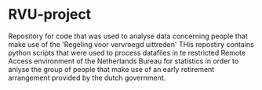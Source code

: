 # RVU-project
Repository for code that was used to analyse data concerning people that make use of the 'Regeling voor vervroegd uittreden'
THis repostiry contains python scripts that were used to process datafiles in te restricted Remote Access environment of the Netherlands Bureau for statistics in order to anlyse the group of people that make use of an early retirement arrangement provided by the dutch government. 
